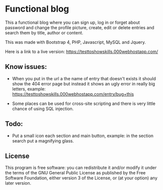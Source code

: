 # Functional blog
This a functional blog where you can sign up, log in or forget about password and change the profile picture, create, edit or delete entries and search them by title, author or content.

This was made with Bootstrap 4, PHP, Javascript, MySQL and Jquery.

Here is a link to a live version: https://testtoshowskills.000webhostapp.com/

## Know issues:

* When you put in the url a the name of entry that doesn't exists it should show the 404 error page but instead it shows an ugly error in really big letters, example: https://testtoshowskills.000webhostapp.com/entry/bug+this

* Some places can be used for cross-site scripting and there is very little chance of using SQL injection.

## Todo:

* Put a small icon each section and main button, example: in the section search put a magnifying glass.

## License
This program is free software: you can redistribute it and/or modify it under the terms of the GNU General Public License as published by the Free Software Foundation, either version 3 of the License, or (at your option) any later version.
